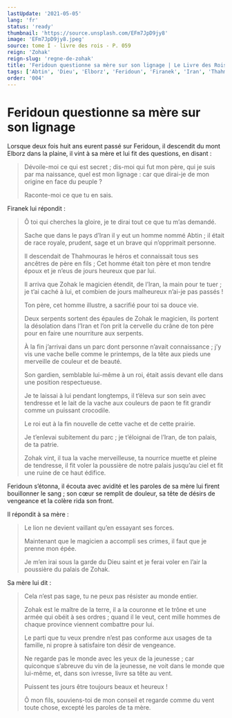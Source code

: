 ```yaml
---
lastUpdate: '2021-05-05'
lang: 'fr'
status: 'ready'
thumbnail: 'https://source.unsplash.com/EFm7JpD9jy8'
image: 'EFm7JpD9jy8.jpeg'
source: tome I - livre des rois - P. 059
reign: 'Zohak'
reign-slug: 'regne-de-zohak'
title: 'Feridoun questionne sa mère sur son lignage | Le Livre des Rois | Shâhnâmeh'
tags: ['Abtin', 'Dieu', 'Elborz', 'Feridoun', 'Firanek', 'Iran', 'Thahmouras', 'Zohak']
order: '004'
---
```


# Feridoun questionne sa mère sur son lignage

Lorsque deux fois huit ans eurent passé sur Feridoun, il descendit du mont Elborz dans la plaine, il vint à sa mère et lui fit des questions, en disant :

> Dévoile-moi ce qui est secret ; dis-moi qui fut mon père, qui je suis par ma naissance, quel est mon lignage : car que dirai-je de mon origine en face du peuple ?
>
> Raconte-moi ce que tu en sais.

Firanek lui répondit :

> Ô toi qui cherches la gloire, je te dirai tout ce que tu m’as demandé.
>
> Sache que dans le pays d’Iran il y eut un homme nommé Abtin ; il était de race royale, prudent, sage et un brave qui n’opprimait personne.
>
> Il descendait de Thahmouras le héros et connaissait tous ses ancêtres de père en fils ; Cet homme était ton père et mon tendre époux et je n’eus de jours heureux que par lui.
>
> Il arriva que Zohak le magicien étendit, de l’Iran, la main pour te tuer ; je t’ai caché à lui, et combien de jours malheureux n’ai-je pas passés !
>
> Ton père, cet homme illustre, a sacrifié pour toi sa douce vie.
>
> Deux serpents sortent des épaules de Zohak le magicien, ils portent la désolation dans l’Iran et l’on prit la cervelle du crâne de ton père pour en faire une nourriture aux serpents.
>
> À la fin j’arrivai dans un parc dont personne n’avait connaissance ; j’y vis une vache belle comme le printemps, de la tête aux pieds une merveille de couleur et de beauté.
>
> Son gardien, semblable lui-même à un roi, était assis devant elle dans une position respectueuse.
>
> Je te laissai à lui pendant longtemps, il t’éleva sur son sein avec tendresse et le lait de la vache aux couleurs de paon te fit grandir comme un puissant crocodile.
>
> Le roi eut à la fin nouvelle de cette vache et de cette prairie.
>
> Je t’enlevai subitement du parc ; je t’éloignai de l’Iran, de ton palais, de ta patrie.
>
> Zohak vint, il tua la vache merveilleuse, ta nourrice muette et pleine de tendresse, il fit voler la poussière de notre palais jusqu’au ciel et fit une ruine de ce haut édifice.

Feridoun s’étonna, il écouta avec avidité et les paroles de sa mère lui firent bouillonner le sang ; son cœur se remplit de douleur, sa tête de désirs de vengeance et la colère rida son front.

Il répondit à sa mère :

> Le lion ne devient vaillant qu’en essayant ses forces.
>
> Maintenant que le magicien a accompli ses crimes, il faut que je prenne mon épée.
>
> Je m’en irai sous la garde du Dieu saint et je ferai voler en l’air la poussière du palais de Zohak.

Sa mère lui dit :

> Cela n’est pas sage, tu ne peux pas résister au monde entier.
>
> Zohak est le maître de la terre, il a la couronne et le trône et une armée qui obéit à ses ordres ; quand il le veut, cent mille hommes de chaque province viennent combattre pour lui.
>
> Le parti que tu veux prendre n’est pas conforme aux usages de ta famille, ni propre à satisfaire ton désir de vengeance.
>
> Ne regarde pas le monde avec les yeux de la jeunesse ; car quiconque s’abreuve du vin de la jeunesse, ne voit dans le monde que lui-même, et, dans son ivresse, livre sa tête au vent.
>
> Puissent tes jours être toujours beaux et heureux !
>
> Ô mon fils, souviens-toi de mon conseil et regarde comme du vent toute chose, excepté les paroles de ta mère.
